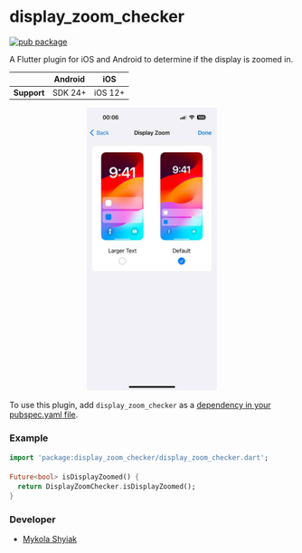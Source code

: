 # display_zoom_checker

[![pub package](https://img.shields.io/pub/v/display_zoom_checker.svg)](https://pub.dev/packages/display_zoom_checker)

A Flutter plugin for iOS and Android to determine if the display is zoomed in.

|             | Android | iOS     |
|-------------|---------|---------|
| **Support** | SDK 24+ | iOS 12+ |

 <p align="center">
 <img height=500 src="https://raw.githubusercontent.com/MukolaShiyak/display_zoom_checker/refs/heads/main/assets/display_zoom.jpg">


To use this plugin, add `display_zoom_checker` as a [dependency in your pubspec.yaml file](https://flutter.dev/platform-plugins/).

### Example

<?code-excerpt "lib/basic.dart (basic-example)"?>
```dart
import 'package:display_zoom_checker/display_zoom_checker.dart';

Future<bool> isDisplayZoomed() {
  return DisplayZoomChecker.isDisplayZoomed();
}
```

### Developer

- [Mykola Shyiak](https://github.com/MukolaShiyak)